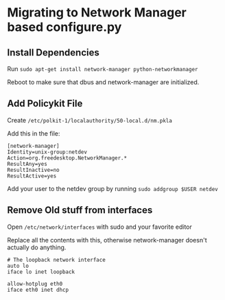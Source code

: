 # Migrating to Network Manager based configure.py

## Install Dependencies

Run `sudo apt-get install network-manager python-networkmanager`

Reboot to make sure that dbus and network-manager are initialized.

## Add Policykit File

Create `/etc/polkit-1/localauthority/50-local.d/nm.pkla`

Add this in the file:
```
[network-manager]
Identity=unix-group:netdev
Action=org.freedesktop.NetworkManager.*
ResultAny=yes
ResultInactive=no
ResultActive=yes
```

Add your user to the netdev group by running
`sudo addgroup $USER netdev`

## Remove Old stuff from interfaces

Open `/etc/network/interfaces` with sudo and your favorite editor

Replace all the contents with this, otherwise network-manager doesn't 
actually do anything.

```
# The loopback network interface
auto lo
iface lo inet loopback

allow-hotplug eth0
iface eth0 inet dhcp

```